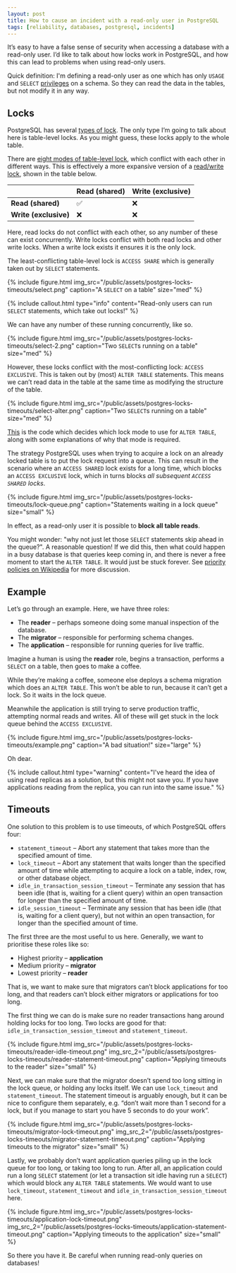 ```yaml
---
layout: post
title: How to cause an incident with a read-only user in PostgreSQL
tags: [reliability, databases, postgresql, incidents]
---
```


It’s easy to have a false sense of security when accessing a database with a read-only user. I’d like to talk about how locks work in PostgreSQL, and how this can lead to problems when using read-only users.

Quick definition: I'm defining a read-only user as one which has only `USAGE` and `SELECT` [privileges](https://www.postgresql.org/docs/15/ddl-priv.html) on a schema. So they can read the data in the tables, but not modify it in any way.

## Locks

PostgreSQL has several [types of lock](https://www.postgresql.org/docs/15/explicit-locking.html). The only type I’m going to talk about here is table-level locks. As you might guess, these locks apply to the whole table.

There are [eight modes of table-level lock](https://www.postgresql.org/docs/15/explicit-locking.html#LOCKING-TABLES), which conflict with each other in different ways. This is effectively a more expansive version of a [read/write lock](https://en.wikipedia.org/wiki/Readers%E2%80%93writer_lock), shown in the table below.

|                       | Read (shared) | Write (exclusive) |
|-----------------------|---------------|-------------------|
| **Read (shared)**     | ✅             | ❌                 |
| **Write (exclusive)** | ❌             | ❌                 |

Here, read locks do not conflict with each other, so any number of these can exist concurrently. Write locks conflict with both read locks and other write locks. When a write lock exists it ensures it is the only lock.

The least-conflicting table-level lock is `ACCESS SHARE` which is generally taken out by `SELECT` statements.

{% include figure.html
  img_src="/public/assets/postgres-locks-timeouts/select.png"
  caption="A `SELECT` on a table"
  size="med"
%}

{% include callout.html
  type="info"
  content="Read-only users can run `SELECT` statements, which take out locks!"
%}

We can have any number of these running concurrently, like so.

{% include figure.html
  img_src="/public/assets/postgres-locks-timeouts/select-2.png"
  caption="Two `SELECT`s running on a table"
  size="med"
%}

However, these locks conflict with the most-conflicting lock: `ACCESS EXCLUSIVE`. This is taken out by (most) `ALTER TABLE` statements. This means we can’t read data in the table at the same time as modifying the structure of the table.

{% include figure.html
  img_src="/public/assets/postgres-locks-timeouts/select-alter.png"
  caption="Two `SELECT`s running on a table"
  size="med"
%}

[This](https://github.com/postgres/postgres/blob/ac22a95/src/backend/commands/tablecmds.c#L4333-L4366) is the code which decides which lock mode to use for `ALTER TABLE`, along with some explanations of why that mode is required.

The strategy PostgreSQL uses when trying to acquire a lock on an already locked table is to put the lock request into a queue. This can result in the scenario where an `ACCESS SHARED` lock exists for a long time, which blocks an `ACCESS EXCLUSIVE` lock, which in turns blocks *all subsequent `ACCESS SHARED` locks*.

{% include figure.html
  img_src="/public/assets/postgres-locks-timeouts/lock-queue.png"
  caption="Statements waiting in a lock queue"
  size="small"
%}

In effect, as a read-only user it is possible to **block all table reads**.

You might wonder: "why not just let those `SELECT` statements skip ahead in the queue?". A reasonable question! If we did this, then what could happen in a busy database is that queries keep coming in, and there is never a free moment to start the `ALTER TABLE`. It would just be stuck forever. See [priority policies on Wikipedia](https://en.wikipedia.org/wiki/Readers%E2%80%93writer_lock#Priority_policies) for more discussion.

## Example

Let’s go through an example. Here, we have three roles:

- The **reader** – perhaps someone doing some manual inspection of the database.
- The **migrator** – responsible for performing schema changes.
- The **application** – responsible for running queries for live traffic.

Imagine a human is using the **reader** role, begins a transaction, performs a `SELECT` on a table, then goes to make a coffee.

While they’re making a coffee, someone else deploys a schema migration which does an `ALTER TABLE`. This won’t be able to run, because it can’t get a lock. So it waits in the lock queue.

Meanwhile the application is still trying to serve production traffic, attempting normal reads and writes. All of these will get stuck in the lock queue behind the `ACCESS EXCLUSIVE`.

{% include figure.html
  img_src="/public/assets/postgres-locks-timeouts/example.png"
  caption="A bad situation!"
  size="large"
%}

Oh dear.

{% include callout.html
  type="warning"
  content="I've heard the idea of using read replicas as a solution, but this might not save you. If you have applications reading from the replica, you can run into the same issue."
%}

## Timeouts

One solution to this problem is to use timeouts, of which PostgreSQL offers four:

- `statement_timeout` – Abort any statement that takes more than the specified amount of time.
- `lock_timeout` – Abort any statement that waits longer than the specified amount of time while attempting to acquire a lock on a table, index, row, or other database object.
- `idle_in_transaction_session_timeout` – Terminate any session that has been idle (that is, waiting for a client query) within an open transaction for longer than the specified amount of time.
- `idle_session_timeout` – Terminate any session that has been idle (that is, waiting for a client query), but not within an open transaction, for longer than the specified amount of time.

The first three are the most useful to us here. Generally, we want to prioritise these roles like so:

- Highest priority – **application**
- Medium priority – **migrator**
- Lowest priority – **reader**

That is, we want to make sure that migrators can’t block applications for too long, and that readers can’t block either migrators or applications for too long.

The first thing we can do is make sure no reader transactions hang around holding locks for too long. Two locks are good for that: `idle_in_transaction_session_timeout` and `statement_timeout`.

{% include figure.html
  img_src="/public/assets/postgres-locks-timeouts/reader-idle-timeout.png"
  img_src_2="/public/assets/postgres-locks-timeouts/reader-statement-timeout.png"
  caption="Applying timeouts to the reader"
  size="small"
%}

Next, we can make sure that the migrator doesn’t spend too long sitting in the lock queue, or holding any locks itself. We can use `lock_timeout` and `statement_timeout`. The statement timeout is arguably enough, but it can be nice to configure them separately, e.g. “don’t wait more than 1 second for a lock, but if you manage to start you have 5 seconds to do your work”.

{% include figure.html
  img_src="/public/assets/postgres-locks-timeouts/migrator-lock-timeout.png"
  img_src_2="/public/assets/postgres-locks-timeouts/migrator-statement-timeout.png"
  caption="Applying timeouts to the migrator"
  size="small"
%}

Lastly, we probably don’t want application queries piling up in the lock queue for too long, or taking too long to run. After all, an application could run a long `SELECT` statement (or let a transaction sit idle having run a `SELECT`) which would block any `ALTER TABLE` statements. We would want to use `lock_timeout`, `statement_timeout` and `idle_in_transaction_session_timeout` here.

{% include figure.html
  img_src="/public/assets/postgres-locks-timeouts/application-lock-timeout.png"
  img_src_2="/public/assets/postgres-locks-timeouts/application-statement-timeout.png"
  caption="Applying timeouts to the application"
  size="small"
%}

So there you have it. Be careful when running read-only queries on databases!
